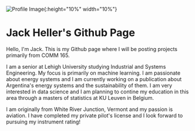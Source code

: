 ![Profile Image](https://github.com/jackmheller/jackmheller.github.io/blob/main/Professional%20Headshot2%20(2).jpg?raw=true){:height="10%" width="10%"}

# Jack Heller's Github Page

Hello, I'm Jack.  This is my Github page where I will be posting projects primarily from COMM 165.

I am a senior at Lehigh University studying Industrial and Systems Engineering.  My focus is primarily on machine learning.  I am passionate about energy systems and I am currently working on a publication about Argentina's energy systems and the sustainability of them.  I am very interested in data science and I am planning to contine my education in this area through a masters of statistics at KU Leuven in Belgium.

I am originally from White River Junction, Vermont and my passion is aviation.  I have completed my private pilot's license and I look forward to pursuing my instrument rating!  
